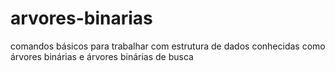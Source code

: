 # arvores-binarias
comandos básicos para trabalhar com estrutura de dados conhecidas como árvores binárias e árvores binárias de busca
